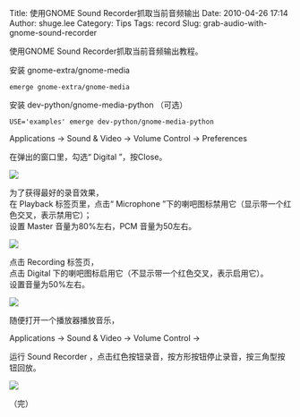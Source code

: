 Title: 使用GNOME Sound Recorder抓取当前音频输出
Date: 2010-04-26 17:14
Author: shuge.lee
Category: Tips
Tags: record
Slug: grab-audio-with-gnome-sound-recorder

使用GNOME Sound Recorder抓取当前音频输出教程。

安装 gnome-extra/gnome-media

<div class="code">

    emerge gnome-extra/gnome-media

</div>

安装 dev-python/gnome-media-python （可选）

<div class="code">

    USE='examples' emerge dev-python/gnome-media-python

</div>

Applications -> Sound & Video -> Volume Control -> Preferences

在弹出的窗口里，勾选“ Digital ”，按Close。

[![](http://i.linuxtoy.org/images/2010/04/20100426-286x357-200x249.png)](http://i.linuxtoy.org/images/2010/04/20100426-286x357.png)

为了获得最好的录音效果，  
在 Playback 标签页里，点击“ Microphone
”下的喇吧图标禁用它（显示带一个红色交叉，表示禁用它）；  
设置 Master 音量为80%左右，PCM 音量为50左右。

[![](http://i.linuxtoy.org/images/2010/04/20100426-509x345-300x203.png)](http://i.linuxtoy.org/images/2010/04/20100426-509x345.png)

点击 Recording 标签页，  
点击 Digital 下的喇吧图标启用它（不显示带一个红色交叉，表示启用它）。  
设置音量为50%左右。

[![](http://i.linuxtoy.org/images/2010/04/20100426-505x343-300x203.png)](http://i.linuxtoy.org/images/2010/04/20100426-505x343.png)

随便打开一个播放器播放音乐，

Applications -> Sound & Video -> Volume Control ->

运行 Sound Recorder
，点击红色按钮录音，按方形按钮停止录音，按三角型按钮回放。

[![](http://i.linuxtoy.org/images/2010/04/20100426-400x339-294x250.png)](http://i.linuxtoy.org/images/2010/04/20100426-400x339.png)

（完）
